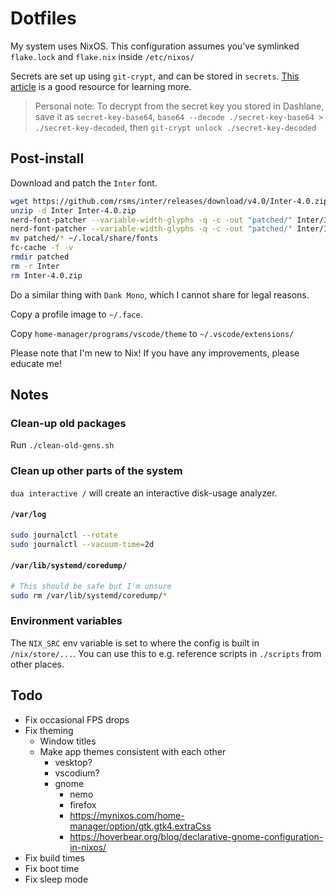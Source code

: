 # Dotfiles

My system uses NixOS. This configuration assumes you've symlinked `flake.lock` and `flake.nix` inside `/etc/nixos/`

Secrets are set up using `git-crypt`, and can be stored in `secrets`. [This article](https://lgug2z.com/articles/handling-secrets-in-nixos-an-overview/) is a good resource for learning more.

> Personal note: To decrypt from the secret key you stored in Dashlane, save it as `secret-key-base64`, `base64 --decode ./secret-key-base64 > ./secret-key-decoded`, then `git-crypt unlock ./secret-key-decoded`

## Post-install

Download and patch the `Inter` font.

```sh
wget https://github.com/rsms/inter/releases/download/v4.0/Inter-4.0.zip
unzip -d Inter Inter-4.0.zip
nerd-font-patcher --variable-width-glyphs -q -c -out "patched/" Inter/InterVariable.ttf
nerd-font-patcher --variable-width-glyphs -q -c -out "patched/" Inter/InterVariable-Italic.ttf
mv patched/* ~/.local/share/fonts
fc-cache -f -v
rmdir patched
rm -r Inter
rm Inter-4.0.zip
```

Do a similar thing with `Dank Mono`, which I cannot share for legal reasons.

Copy a profile image to `~/.face`.

Copy `home-manager/programs/vscode/theme` to `~/.vscode/extensions/`

Please note that I'm new to Nix! If you have any improvements, please educate me!

## Notes

### Clean-up old packages

Run `./clean-old-gens.sh`

### Clean up other parts of the system

`dua interactive /` will create an interactive disk-usage analyzer.

#### `/var/log`

```sh
sudo journalctl --rotate
sudo journalctl --vacuum-time=2d
```

#### `/var/lib/systemd/coredump/`

```sh
# This should be safe but I'm unsure
sudo rm /var/lib/systemd/coredump/*
```

### Environment variables

The `NIX_SRC` env variable is set to where the config is built in `/nix/store/...`. You can use this to e.g. reference scripts in `./scripts` from other places.

## Todo

- Fix occasional FPS drops
- Fix theming
  - Window titles
  - Make app themes consistent with each other
    - vesktop?
    - vscodium?
    - gnome
      - nemo
      - firefox
      - https://mynixos.com/home-manager/option/gtk.gtk4.extraCss
      - https://hoverbear.org/blog/declarative-gnome-configuration-in-nixos/
- Fix build times
- Fix boot time
- Fix sleep mode
